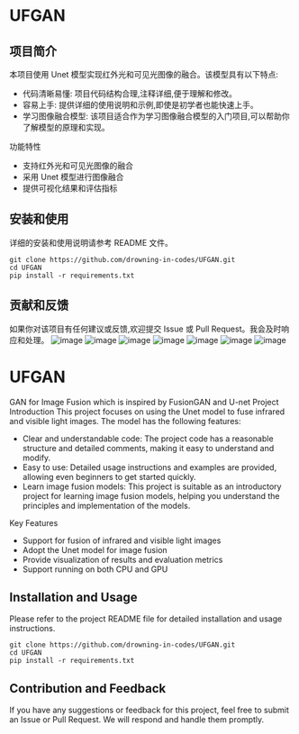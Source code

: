 # UFGAN
## 项目简介
本项目使用 Unet 模型实现红外光和可见光图像的融合。该模型具有以下特点:
- 代码清晰易懂: 项目代码结构合理,注释详细,便于理解和修改。
- 容易上手: 提供详细的使用说明和示例,即使是初学者也能快速上手。
- 学习图像融合模型: 该项目适合作为学习图像融合模型的入门项目,可以帮助你了解模型的原理和实现。

功能特性
- 支持红外光和可见光图像的融合
- 采用 Unet 模型进行图像融合
- 提供可视化结果和评估指标

## 安装和使用
详细的安装和使用说明请参考 README 文件。
```
git clone https://github.com/drowning-in-codes/UFGAN.git
cd UFGAN
pip install -r requirements.txt
```
## 贡献和反馈
如果你对该项目有任何建议或反馈,欢迎提交 Issue 或 Pull Request。我会及时响应和处理。
![image](https://github.com/user-attachments/assets/694b6bf7-b6ef-4f02-a60e-6b323d91a678)
![image](https://github.com/user-attachments/assets/791acea3-8e12-4322-93fa-899e753ce9a2)
![image](https://github.com/user-attachments/assets/c65f1b99-e33f-4fdd-8d36-ad8e8552f803)
![image](https://github.com/user-attachments/assets/3d48dba8-2aab-4d9d-9526-7ede6fad1ea4)
![image](https://github.com/user-attachments/assets/ce0d758d-e588-41b8-a7bd-c66b6bab5297)
![image](https://github.com/user-attachments/assets/700d3366-844a-4703-acc3-2867d630f5fc)
![image](https://github.com/user-attachments/assets/79eb7605-3475-49e3-b36a-e25f533ba9ea)

# UFGAN
GAN for Image Fusion which is inspired by FusionGAN and U-net
Project Introduction
This project focuses on using the Unet model to fuse infrared and visible light images. The model has the following features:
- Clear and understandable code: The project code has a reasonable structure and detailed comments, making it easy to understand and modify.
- Easy to use: Detailed usage instructions and examples are provided, allowing even beginners to get started quickly.
- Learn image fusion models: This project is suitable as an introductory project for learning image fusion models, helping you understand the principles and implementation of the models.
  
Key Features
- Support for fusion of infrared and visible light images
- Adopt the Unet model for image fusion
- Provide visualization of results and evaluation metrics
- Support running on both CPU and GPU
## Installation and Usage
Please refer to the project README file for detailed installation and usage instructions.
```
git clone https://github.com/drowning-in-codes/UFGAN.git
cd UFGAN
pip install -r requirements.txt
```
## Contribution and Feedback
If you have any suggestions or feedback for this project, feel free to submit an Issue or Pull Request. We will respond and handle them promptly.
